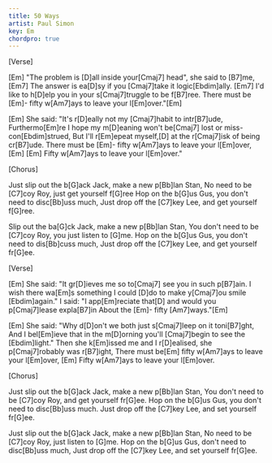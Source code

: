 ```yaml
---
title: 50 Ways
artist: Paul Simon
key: Em
chordpro: true
---
```

[Verse]

[Em]   "The problem is [D]all inside your[Cmaj7] head", she said to [B7]me,
[Em7]   The answer is ea[D]sy if you [Cmaj7]take it logic[Ebdim]ally.
[Em7]   I'd like to h[D]elp you in your s[Cmaj7]truggle to be f[B7]ree.
   There must be [Em]- fifty w[Am7]ays to leave your l[Em]over."[Em]

[Em]   She said: "It's r[D]eally not my [Cmaj7]habit to intr[B7]ude,
   Furthermo[Em]re I hope my m[D]eaning won't be[Cmaj7] lost or miss-con[Ebdim]strued,
   But I'll r[Em]epeat myself,[D] at the r[Cmaj7]isk of being cr[B7]ude.
   There must be [Em]- fifty w[Am7]ays to leave your l[Em]over, [Em]
[Em]   Fifty w[Am7]ays to leave your l[Em]over."


[Chorus]

Just slip out the b[G]ack Jack, make a new p[Bb]lan Stan,
No need to be [C7]coy Roy, just get yourself f[G]ree
Hop on the b[G]us Gus, you don't need to disc[Bb]uss much,
Just drop off the [C7]key Lee, and get yourself f[G]ree.

Slip out the ba[G]ck Jack, make a new p[Bb]lan Stan,
You don't need to be [C7]coy Roy, you just listen to [G]me.
Hop on the b[G]us Gus, you don't need to dis[Bb]cuss much,
Just drop off the [C7]key Lee, and get yourself fr[G]ee.


[Verse]

[Em]   She said: "It gr[D]ieves me so to[Cmaj7] see you in such p[B7]ain.
   I wish there wa[Em]s something I could [D]do to make y[Cmaj7]ou smile [Ebdim]again."
   I said: "I app[Em]reciate that[D] and would you p[Cmaj7]lease expla[B7]in
   About the [Em]- fifty [Am7]ways."[Em]

[Em]   She said: "Why d[D]on't we both just s[Cmaj7]leep on it toni[B7]ght,
   And I bel[Em]ieve that in the m[D]orning you'll [Cmaj7]begin to see the [Ebdim]light."
   Then she k[Em]issed me and I r[D]ealised, she p[Cmaj7]robably was r[B7]ight,
   There must be[Em] fifty w[Am7]ays to leave your l[Em]over,
[Em]   Fifty w[Am7]ays to leave your l[Em]over.


[Chorus]

Just slip out the b[G]ack Jack, make a new p[Bb]lan Stan,
You don't need to be [C7]coy Roy, and get yourself fr[G]ee.
Hop on the b[G]us Gus, you don't need to disc[Bb]uss much.
Just drop off the [C7]key Lee, and set yourself fr[G]ee.

Just slip out the b[G]ack Jack, make a new p[Bb]lan Stan,
No need to be [C7]coy Roy, just listen to [G]me.
Hop on the b[G]us Gus, don't need to disc[Bb]uss much,
Just drop off the [C7]key Lee, and set yourself fr[G]ee.
